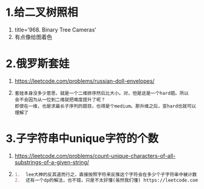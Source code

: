 # 1.给二叉树照相
1.  title='968. Binary Tree Cameras'
2.  有点像给图着色


# 2.俄罗斯套娃
1. https://leetcode.com/problems/russian-doll-envelopes/
2. ```
   套娃本身没多少意思，就是一个二维排序然后比大小。对，但是这是一个hard题。所以
   会不会因为从一位到二维就把难度提升了呢？
   即使在一维，也是求最长子序列的题目，也得是个medium。那升维之后，变hard也就可以理解了
   ```
   
# 3.子字符串中unique字符的个数
1. https://leetcode.com/problems/count-unique-characters-of-all-substrings-of-a-given-string/
2. ```markdown
   1.  lee大神的反其道而行之，直接按照字符来反推这个字符会在多少个子字符串中被计数.`https://leetcode.com/problems/count-unique-characters-of-all-substrings-of-a-given-string/discuss/128952/JavaC%2B%2BPython-One-pass-O(N)`
   2.  还有一个dp的解法，也不错，只是不太好懂(虽然我们懂) https://leetcode.com/problems/count-unique-characters-of-all-substrings-of-a-given-string/discuss/129021/O(N)-Java-Solution-DP-Clear-and-easy-to-Understand
    ```
 